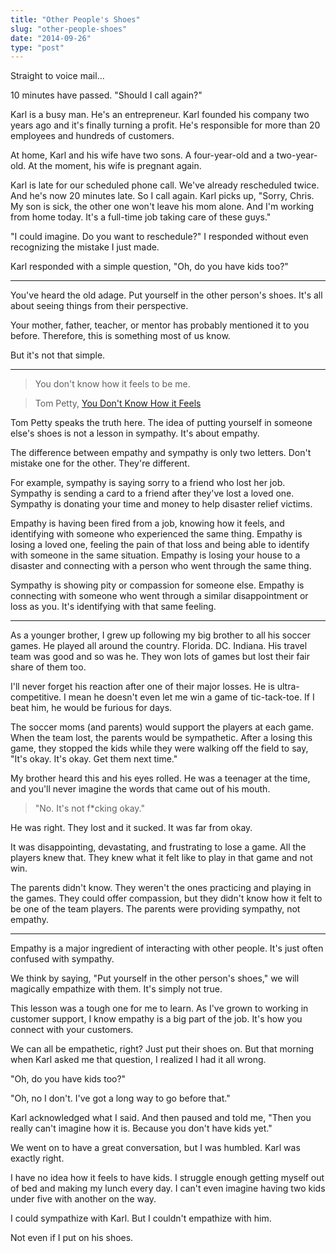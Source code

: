 ```yaml
---
title: "Other People's Shoes"
slug: "other-people-shoes"
date: "2014-09-26"
type: "post"
---
```


Straight to voice mail... 

10 minutes have passed. "Should I call again?" 

Karl is a busy man. He's an entrepreneur. Karl founded his company two years ago and it's finally turning a profit. He's responsible for more than 20 employees and hundreds of customers. 

At home, Karl and his wife have two sons. A four-year-old and a two-year-old. At the moment, his wife is pregnant again.

Karl is late for our scheduled phone call. We've already rescheduled twice. And he's now 20 minutes late. So I call again. Karl picks up, "Sorry, Chris. My son is sick, the other one won't leave his mom alone. And I'm working from home today. It's a full-time job taking care of these guys." 

"I could imagine. Do you want to reschedule?" I responded without even recognizing the mistake I just made. 

Karl responded with a simple question, "Oh, do you have kids too?" 

* * * 

You've heard the old adage. Put yourself in the other person's shoes. It's all about seeing things from their perspective. 

Your mother, father, teacher, or mentor has probably mentioned it to you before. Therefore, this is something most of us know. 

But it's not that simple. 

* * *  

> You don't know how it feels to be me. 

> Tom Petty, [You Don't Know How it Feels](https://www.youtube.com/watch?v=ygfA1A45tn8) 

Tom Petty speaks the truth here. The idea of putting yourself in someone else's shoes is not a lesson in sympathy. It's about empathy. 

The difference between empathy and sympathy is only two letters. Don't mistake one for the other. They're different. 

For example, sympathy is saying sorry to a friend who lost her job. Sympathy is sending a card to a friend after they've lost a loved one. Sympathy is donating your time and money to help disaster relief victims.

Empathy is having been fired from a job, knowing how it feels, and identifying with someone who experienced the same thing. Empathy is losing a loved one, feeling the pain of that loss and being able to identify with someone in the same situation. Empathy is losing your house to a disaster and connecting with a person who went through the same thing. 

Sympathy is showing pity or compassion for someone else. Empathy is connecting with someone who went through a similar disappointment or loss as you. It's identifying with that same feeling. 

* * * 

As a younger brother, I grew up following my big brother to all his soccer games. He played all around the country. Florida. DC. Indiana. His travel team was good and so was he. They won lots of games but lost their fair share of them too. 

I'll never forget his reaction after one of their major losses. He is ultra-competitive. I mean he doesn't even let me win a game of tic-tack-toe. If I beat him, he would be furious for days. 

The soccer moms (and parents) would support the players at each game. When the team lost, the parents would be sympathetic. After a losing this game, they stopped the kids while they were walking off the field to say, "It's okay. It's okay. Get them next time." 

My brother heard this and his eyes rolled. He was a teenager at the time, and you'll never imagine the words that came out of his mouth. 

> "No. It's not f*cking okay." 

He was right. They lost and it sucked. It was far from okay. 

It was disappointing, devastating, and frustrating to lose a game. All the players knew that. They knew what it felt like to play in that game and not win. 

The parents didn't know. They weren't the ones practicing and playing in the games. They could offer compassion, but they didn't know how it felt to be one of the team players. The parents were providing sympathy, not empathy. 

* * * 

Empathy is a major ingredient of interacting with other people. It's just often confused with sympathy. 

We think by saying, "Put yourself in the other person's shoes," we will magically empathize with them. It's simply not true. 

This lesson was a tough one for me to learn. As I've grown to working in customer support, I know empathy is a big part of the job. It's how you connect with your customers. 

We can all be empathetic, right? Just put their shoes on. But that morning when Karl asked me that question, I realized I had it all wrong. 

"Oh, do you have kids too?"

"Oh, no I don't. I've got a long way to go before that." 

Karl acknowledged what I said. And then paused and told me, "Then you really can't imagine how it is. Because you don't have kids yet." 

We went on to have a great conversation, but I was humbled. Karl was exactly right. 

I have no idea how it feels to have kids. I struggle enough getting myself out of bed and making my lunch every day. I can't even imagine having two kids under five with another on the way.  

I could sympathize with Karl. But I couldn't empathize with him. 

Not even if I put on his shoes.